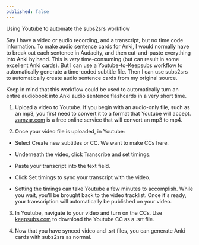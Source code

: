 ```yaml
---
published: false
---
```



Using Youtube to automate the subs2srs workflow

Say I have a video or audio recording, and a transcript, but no time code information. To make audio sentence cards for Anki, I would normally have to break out each sentence in Audacity, and then cut-and-paste everything into Anki by hand. This is *very* time-consuming (but can result in some excellent Anki cards). But I can use a Youtube-to-Keepsubs workflow to automatically generate a time-coded subtitle file. Then I can use subs2srs to automatically create audio sentence cards from my original source.

Keep in mind that this workflow could be used to automatically turn an entire audiobook into Anki audio sentence flashcards in a very short time.

1) Upload a video to Youtube. If you begin with an audio-only file, such as an mp3, you first need to convert it to a format that Youtube will accept. [zamzar.com](zamzar.com) is a free online service that will convert an mp3 to mp4.

2) Once your video file is uploaded, in Youtube:

- Select Create new subtitles or CC. We want to make CCs here.

- Underneath the video, click Transcribe and set timings.

- Paste your transcript into the text field. 

- Click Set timings to sync your transcript with the video.

- Setting the timings can take Youtube a few minutes to accomplish. While you wait, you'll be brought back to the video tracklist. Once it's ready, your transcription will automatically be published on your video.

3) In Youtube, navigate to your video and turn on the CCs. Use [keepsubs.com](keepsubs.com) to download the Youtube CC as a .srt file.

4) Now that you have synced video and .srt files, you can generate Anki cards with subs2srs as normal.
